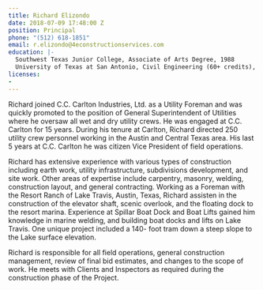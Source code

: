 ```yaml
---
title: Richard Elizondo
date: 2018-07-09 17:48:00 Z
position: Principal
phone: "(512) 618-1851"
email: r.elizondo@4econstructionservices.com
education: |-
  Southwest Texas Junior College, Associate of Arts Degree, 1988
  University of Texas at San Antonio, Civil Engineering (60+ credits), 1989
licenses:
- 
---
```


Richard joined C.C. Carlton Industries, Ltd. as a Utility Foreman and was quickly promoted to the position of General Superintendent of Utilities where he oversaw all wet and dry utility crews. He was engaged at C.C. Carlton for 15 years. During his tenure at Carlton, Richard directed 250 utility crew personnel working in the Austin and Central Texas area. His last 5 years at C.C. Carlton he was citizen Vice President of field operations.

Richard has extensive experience with various types of construction including earth work, utility infrastructure, subdivisions development, and site work. Other areas of expertise include carpentry, masonry, welding, construction layout, and general contracting. Working as a Foreman with the Resort Ranch of Lake Travis, Austin, Texas, Richard assisten in the construction of the elevator shaft, scenic overlook, and the floating dock to the resort marina. Experience at Spillar Boat Dock and Boat Lifts gained him knowledge in marine welding, and building boat docks and lifts on Lake Travis. One unique project included a 140- foot tram down a steep slope to the Lake surface elevation.

Richard is responsible for all field operations, general construction management, review of final bid estimates, and changes to the scope of work. He meets with Clients and Inspectors as required during the construction phase of the Project.